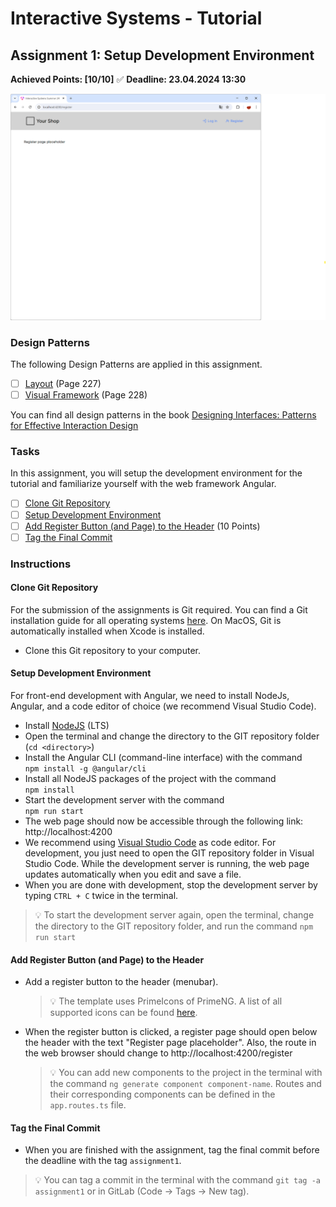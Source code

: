 # Interactive Systems - Tutorial

## Assignment 1: Setup Development Environment

**Achieved Points: [10/10]** ✅ 
**Deadline: 23.04.2024 13:30**  

<img src="images/assignment1_teaser.png"  width="600">

### Design Patterns

The following Design Patterns are applied in this assignment.

- [ ] [Layout](https://ebookcentral.proquest.com/lib/uni-konstanz/reader.action?docID=5996435&ppg=247) (Page 227)
- [ ] [Visual Framework](https://ebookcentral.proquest.com/lib/uni-konstanz/reader.action?docID=5996435&ppg=248) (Page 228)

You can find all design patterns in the book [Designing Interfaces: Patterns for Effective Interaction Design](https://ebookcentral.proquest.com/lib/uni-konstanz/detail.action?docID=5996435)

### Tasks

In this assignment, you will setup the development environment for the tutorial and familiarize yourself with the web framework Angular. 

- [ ] [Clone Git Repository](#clone-git-repository)
- [ ] [Setup Development Environment](#setup-development-environment)
- [ ] [Add Register Button (and Page) to the Header](#add-register-button-and-page-to-the-header) (10 Points)
- [ ] [Tag the Final Commit](#tag-the-final-commit)

### Instructions

#### Clone Git Repository

For the submission of the assignments is Git required. You can find a Git installation guide for all operating systems [here](https://git-scm.com/downloads). On MacOS, Git is automatically installed when Xcode is installed.

- Clone this Git repository to your computer.

#### Setup Development Environment

For front-end development with Angular, we need to install NodeJs, Angular, and a code editor of choice (we recommend Visual Studio Code).

- Install [NodeJS](https://nodejs.org/en) (LTS)
- Open the terminal and change the directory to the GIT repository folder (`cd <directory>`) 
- Install the Angular CLI (command-line interface) with the command  
  `npm install -g @angular/cli`
- Install all NodeJS packages of the project with the command  
  `npm install`
- Start the development server with the command  
  `npm run start`
- The web page should now be accessible through the following link: http://localhost:4200
- We recommend using [Visual Studio Code](https://code.visualstudio.com/) as code editor. For development, you just need to open the GIT repository folder in Visual Studio Code. While the development server is running, the web page updates automatically when you edit and save a file.
- When you are done with development, stop the development server by typing `CTRL + C` twice in the terminal.

> 💡 To start the development server again, open the terminal, change the directory to the GIT repository folder, and run the command `npm run start`

#### Add Register Button (and Page) to the Header

- Add a register button to the header (menubar).
  > 💡 The template uses PrimeIcons of PrimeNG. A list of all supported icons can be found [here](https://primeng.org/icons#list).
- When the register button is clicked, a register page should open below the header with the text "Register page placeholder". Also, the route in the web browser should change to http://localhost:4200/register
  > 💡 You can add new components to the project in the terminal with the command `ng generate component component-name`. Routes and their corresponding components can be defined in the `app.routes.ts` file.

#### Tag the Final Commit

- When you are finished with the assignment, tag the final commit before the deadline with the tag `assignment1`.

> 💡 You can tag a commit in the terminal with the command `git tag -a assignment1` or in GitLab (Code -> Tags -> New tag).
